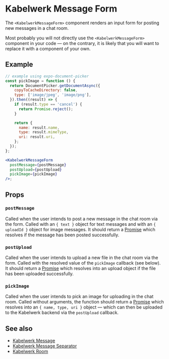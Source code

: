 # Kabelwerk Message Form

The `<KabelwerkMessageForm>` component renders an input form for posting new messages in a chat room.

Most probably you will not directly use the `<KabelwerkMessageForm>` component in your code — on the contrary, it is likely that you will want to replace it with a component of your own.

## Example

```jsx
// example using expo-document-picker
const pickImage = function () {
  return DocumentPicker.getDocumentAsync({
    copyToCacheDirectory: false,
    type: ['image/jpeg', 'image/png'],
  }).then((result) => {
    if (result.type == 'cancel') {
      return Promise.reject();
    }

    return {
      name: result.name,
      type: result.mimeType,
      uri: result.uri,
    };
  });
};

<KabelwerkMessageForm
  postMessage={postMessage}
  postUpload={postUpload}
  pickImage={pickImage}
/>;
```

## Props

### `postMessage`

Called when the user intends to post a new message in the chat room via the form. Called with an `{ text }` object for text messages and with an `{ uploadId }` object for image messages. It should return a [Promise](https://developer.mozilla.org/en-US/docs/Web/JavaScript/Reference/Global_Objects/Promise) which resolves if the message has been posted successfully.

### `postUpload`

Called when the user intends to upload a new file in the chat room via the form. Called with the resolved value of the `pickImage` callback (see below). It should return a [Promise](https://developer.mozilla.org/en-US/docs/Web/JavaScript/Reference/Global_Objects/Promise) which resolves into an upload object if the file has been uploaded successfully.

### `pickImage`

Called when the user intends to pick an image for uploading in the chat room. Called without arguments, the function should return a [Promise](https://developer.mozilla.org/en-US/docs/Web/JavaScript/Reference/Global_Objects/Promise) which resolves into an `{ name, type, uri }` object — which can then be uploaded to the Kabelwerk backend via the `postUpload` callback.

## See also

- [Kabelwerk Message](./KabelwerkMessage.md)
- [Kabelwerk Message Separator](./KabelwerkMessageSeparator.md)
- [Kabelwerk Room](./KabelwerkRoom.md)
